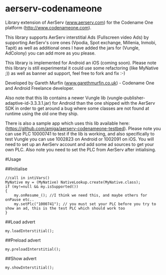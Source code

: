 # aerserv-codenameone

Library extension of AerServ (www.aerserv.com) for the Codename One platform (http://www.codenameone.com).

This library supports AerServ interstitial Ads (Fullscreen video Ads) by supporting AerServ's core ones (Vpodia, Spot exchange, Millenia, Inmobi, Tapit) as well as additional ones I have added the jars for (Vungle, AdColony) you can add more as you please.

This library is implemented for Android an iOS (coming soon). Please note this library is still experimental it could use some refactoring (like MyNative ;)) as well as banner ad support, feel free to fork and fix :-)

Developed by Gareth Murfin (www.garethmurfin.co.uk) - Codename One and Android Freelance developer.

Also note that this lib contains a newer Vungle lib (vungle-publisher-adaptive-id-3.3.3.1.jar) for Android than the one shipped with the AerServ SDK in order to get around a bug where some classes are not found at runtime using the old one they ship. 

There is also a sample app which uses this lib available here: (https://github.com/amiga/aerserv-codenameone-testbed). Please note you can use PLC 10000741 to test if the lib is working, and also specifically to test Vungle you can use 1002823 on Android or 1002091 on iOS. You will need to set up an AerServ account and add some ad sources to get your own PLC. Also note you need to set the PLC from AerServ after intialising.

#Usage

##Initialise 

```
//call in intiVars()
MyNative my = (MyNative) NativeLookup.create(MyNative.class);
if (my!=null && my.isSupported())
{           
    my.onResume_(); //I think we need this, and maybe others for onPause etc..
    my.setPlc("1000741"); // you must set your PLC before you try to show an ad, this is the test PLC which should work too
}
```

##Load advert
```
my.loadInterstitial();
```


##Preload advert
```
my.preloadInterstitial();
```


##Show advert
```
my.showInterstitial();
```